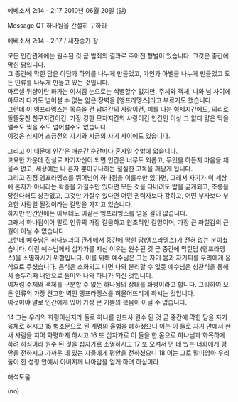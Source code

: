 에베소서 2:14 - 2:17 
2010년 06월 20일 (일)

Message QT 하나됨을 간절히 구하라



에베소서 2:14 - 2:17 / 새찬송가  장


모든 인간관계에는 원수된 것 곧 범죄의 결과로 주어진 형벌이 있습니다. 그것은 중간에 막힌 담입니다.  
그 중간에 막힌 담은 아담과 하와를 나누게 만들었고, 가인과 아벨을 나누게 만들었고 모든 인류를 나누게 만들고 있는 것입니다.   
마르셀 뒤샹이란 화가는 이처럼 눈으로는 식별할수 없지만, 주체와 객체, 나와 남 사이에 아무리 다가도 넘어설 수 없는 얇은 장벽을 [앵프라멩스]라고 부르기도 했습니다.   
그런데 이 앵프라멩스는 목숨을 건 남녀간의 사랑이건, 피를 나눈 형제지간에도, 의리로 똘똘뭉친 친구지간이건, 가장 강한 모자지간의 사랑이건 
인간인 이상 그 얇디 얇은 막을 깰수도 찢을 수도 넘어설수도 없습니다.  
이것은 심지어 조금전의 자기와 지금의 자기 사이에도 있습니다.  

그리고 이 때문에 인간은 매순간 순간마다 혼자일 수밖에 없습니다.  
고요한 가운데 진실로 자기자신이 되면 인간은 너무도 외롭고, 무엇을 하든지 마음을 채울수 없고, 세상에는 나 혼자 뿐이구나하는  절실한 고독을 깨닫게 됩니다.  
그리고 진정 엥프라멩스를 뛰어넘어 하나됨을 이룰수만 있다면, 그래서 자기가 이 세상에 혼자가 아니라는 확증을 가질수만 있다면 모든 것을 다버려도 밥을 굶게되고, 조롱을 당한다해도 상관없고, 그것만 가질수 있다면 어떤 권력자보다 강하고, 어떤 부자보다 부요한 사람일 될것이라는 갈망을 가지고 있습니다.   
하지만 인간안에는 아무데도 이같은 엥프라멩스를 넘을 길이 없습니다.  
그래서 하나됨이야 말로 인류의 가장 갈급하고 원초적인 갈망이며, 가장 큰 좌절감의 근원이 아닐 수 없습니다.  
그런데 예수님은 하나님과의 관계에서 중간에 막힌 담(엥프라멩스)가 전혀 없는 분이셨습니다. 이런 예수님께서 십자가를 지신 이유는 원수된 것 곧 중간에 막힌담 (엥프라멩스)을 소멸하시기 위함입니다. 이를 위해 예수님은  그는 자기 몸과 자기피를 우리에게 음식으로 주셨습니다. 음식은 소화되고 나면 나와 분리할 수 없듯 예수님은 성찬식을 통해서 송두리째 내안으로 들어와 나와 하나가 되신 것입니다.     
이처럼 주체와 객체를 구분할 수 없는 하나됨의 상태를 화평이라고 합니다. 그리하여 모든 인류의 가장 견고한 벽인 엥프라멩스를 허물어뜨리게 하시는 것입니다.   
이것이야 말로 인간에게 있어 가장 큰 기쁨의 복음이 아닐 수 없습니다.  


14 그는 우리의 화평이신지라 둘로 하나를 만드사 원수 된 것 곧 중간에 막힌 담을 자기 육체로 허시고 15 법조문으로 된 계명의 율법을 폐하셨으니 이는 이 둘로 자기 안에서 한 새 사람을 지어 화평하게 하시고 16 또 십자가로 이 둘을 한 몸으로 하나님과 화목하게 하려 하심이라 원수 된 것을 십자가로 소멸하시고 17 또 오셔서 먼 데 있는 너희에게 평안을 전하시고 가까운 데 있는 자들에게 평안을 전하셨으니 18 이는 그로 말미암아 우리 둘이 한 성령 안에서 아버지께 나아감을 얻게 하려 하심이라

해석도움





(no)